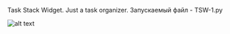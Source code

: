 Task Stack Widget.
Just a task organizer.
Запускаемый файл - TSW-1.py

![alt text](https://i.imgur.com/UqI1e9v.png)
